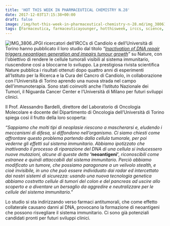 ```yaml
---
title: 'HOT THIS WEEK IN PHARMACEUTICAL CHEMISTRY N.28'
date: 2017-12-03T17:15:38+00:00
draft: false
image: /img/hot-this-week-in-pharmaceutical-chemistry-n-28.md/img_38061.jpg
tags: [Farmaceutica, farmaceuticayounger, hotthisweek, irccs, science, torino, tumori, università]
---
```


![IMG_3806.JPG](/img/hot-this-week-in-pharmaceutical-chemistry-n-28.md/img_38061.jpg)I ricercatori dell’IRCCs di Candiolo e dell’Università di Torino hanno pubblicato il loro studio dal titolo _“[Inactivation of DNA repair triggers neoantigen generation and impairs tumour growth](https://www.nature.com/articles/nature24673)”_ su Nature, con l'obiettivo di rendere le cellule tumorali visibili al sistema immunitario, riuscendone così a bloccarne lo sviluppo. La prestigiosa rivista scientifica Nature pubblica i risultati ottenuti dopo quattro anni di esperimenti all’Istituto per la Ricerca e la Cura del Cancro di Candiolo, in collaborazione con l’Università di Torino aprendo una nuova strada nel campo dell’immunoterapia. Sono stati coinvolti anche l’Istituto Nazionale dei Tumori, il Niguarda Cancer Center e l’Università di Milano per futuri sviluppi clinici.

Il Prof. Alessandro Bardelli, direttore del Laboratorio di Oncologia Molecolare e docente del Dipartimento di Oncologia dell’Università di Torino spiega così il frutto della loro scoperta:

_“Sappiamo che molti tipi di neoplasie riescono a mascherarsi e, eludendo i meccanismi di difesa, si diffondono nell’organismo. Ci siamo chiesti come affrontare questo problema partendo dalla cellula tumorale, per poi vederne gli effetti sul sistema immunitario. Abbiamo ipotizzato che inattivando il processo di riparazione del DNA di una cellula si inducessero nuove mutazioni, alcune di queste dette_ **‘neoantigeni’**_, riconoscibili come estranee e quindi attaccabili dal sistema immunitario. Perciò abbiamo modificato un tumore, che possiamo paragonare a un velivolo stealth, e cioè invisibile, in uno che può essere individuato dai radar ed intercettato dai nostri sistemi di sicurezza: usando una nuova tecnologia genetica abbiamo costretto cellule di tumori del colon e del pancreas ad uscire allo scoperto e a diventare un bersaglio da aggredire e neutralizzare per le cellule del sistema immunitario."_

Lo studio si sta indirizzando verso farmaci antitumorali, che come effetto collaterale causano danni al DNA, provocano la formazione di neoantigeni che possono risvegliare il sistema immunitario. Ci sono già potenziali candidati pronti per futuri sviluppi clinici.